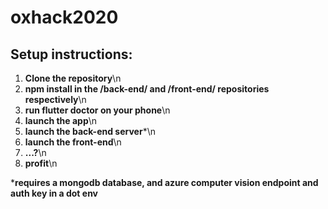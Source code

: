 # oxhack2020

## Setup instructions:
1. **Clone the repository**\n
2. **npm install in the /back-end/ and /front-end/ repositories respectively**\n
3. **run flutter doctor on your phone**\n
4. **launch the app**\n
5. **launch the back-end server***\n
6. **launch the front-end**\n
7. **...?**\n
8. **profit**\n

*__requires a mongodb database, and azure computer vision endpoint and auth key in a dot env__

